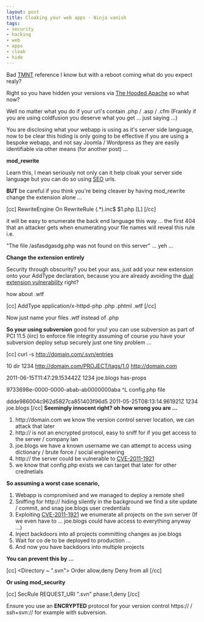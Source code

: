 ```yaml
--- 
layout: post
title: Cloaking your web apps - Ninja vanish
tags: 
- security
- hacking
- web
- apps
- cloak
- hide
---
```

Bad <a href="http://lmgtfy.com/?q=tmnt">TMNT</a> reference I know but with a reboot coming what do you expect realy?

Right so you have hidden your versions via <a href="http://www.saiweb.co.uk/security/cloaking-your-web-apps-the-hooded-apache">The Hooded Apache</a> so what now?

Well no matter what you do if your url's contain .php / .asp / .cfm (Frankly if you are using coldfusion you deserve what you get ... just saying ...)

You are disclosing what your webapp is using as it's server side language, now to be clear this hiding is only going to be effective if you are using a bespoke webapp, and not say Joomla / Wordpress as they are easily identifiable via other means (for another post) ...

<strong>mod_rewrite</strong>

Learn this, I mean seriously not only can it help cloak your server side language but you can do so using <a href="http://lmgtfy.com/?q=SEO">SEO</a> urls.

<strong>BUT</strong> be careful if you think you're being cleaver by having mod_rewrite change the extension alone ...

[cc]
RewriteEngine On
RewriteRule (.*)\.inc$ $1.php [L]
[/cc]

it will be easy to enumerate the back end language this way ... the first 404 that an attacker gets when enumerating your file names will reveal this rule i.e. 

"The file /asfasdgasdg.php was not found on this server" ... yeh ...

<strong>Change the extension entirely</strong>

Security through obscurity? you bet your ass, just add your new extension onto your AddType declaration, because you are already avoiding the <a href="http://www.saiweb.co.uk/uncategorized/apache-2-2-3-dual-extention-vulnerability">dual extension vulnerability</a> right? 

how about .wtf

[cc]
AddType application/x-httpd-php .php .phtml .wtf
[/cc]

Now just name your files .wtf instead of .php

<strong>So your using subversion</strong> good for you! you can use subversion as part of PCI 11.5 (iirc) to enforce file integrity assuming of course you have your subversion deploy setup securely just one tiny problem ...

[cc]
curl -s http://domain.com/.svn/entries

10
dir
1234
http://domain.com/PROJECT/tags/1.0
http://domain.com

2011-06-15T11:47:29.153442Z
1234
joe.blogs
has-props

9733698e-0000-0000-abab-ab0000000aba
^L
config.php
file

ddde986004c962d5827ca851403f96d5
2011-05-25T08:13:14.961921Z
1234
joe.blogs
[/cc]
<strong>
Seemingly innocent right? oh how wrong you are ...</strong>

<ol>
	<li>http://domain.com we know the version control server location, we can attack that later</li>
	<li>http:// is not an encrypted protocol, easy to sniff for if you get access to the server / company lan</li>
	<li>joe.blogs we have a known username we can attempt to access using dictionary / brute force / social engineering</li>
	<li>http:// the server could be vulnerable to <a href="http://www.cvedetails.com/cve/CVE-2011-1921/">CVE-2011-1921</a> </li>
	<li>we know that config.php exists we can target that later for other crednetials</li>
</ol>

<strong>So assuming a worst case scenario, </strong>

<ol>
	<li>Webapp is compromised and we managed to deploy a remote shell</li>
	<li>Sniffing for http:// hiding silently in the background we find a site update / commit, and snag joe.blogs user credentials</li>
	<li>Exploiting <a href="http://www.cvedetails.com/cve/CVE-2011-1921/">CVE-2011-1921</a> we enumerate all projects on the svn server (If we even have to ... joe.blogs could have access to everything anyway ...)</li>
	<li>Inject backdoors into all projects committing changes as joe.blogs</li>
	<li>Wait for co	de to be deployed to production ...</li>
	<li>And now you have backdoors into multiple projects</li>
</ol>

<strong>You can prevent this by ...</strong>

[cc]
<Directory ~ "\.svn">
Order allow,deny
Deny from all
</Directory>
[/cc]

<strong>Or using mod_security</strong>

[cc]
SecRule REQUEST_URI "\.svn" phase:1,deny
[/cc]

Ensure you use an <strong>ENCRYPTED</strong> protocol for your version control https:// / ssh+svn:// for example with subversion.

